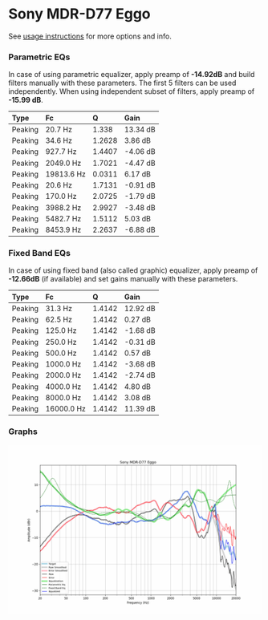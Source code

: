 # Sony MDR-D77 Eggo
See [usage instructions](https://github.com/jaakkopasanen/AutoEq#usage) for more options and info.

### Parametric EQs
In case of using parametric equalizer, apply preamp of **-14.92dB** and build filters manually
with these parameters. The first 5 filters can be used independently.
When using independent subset of filters, apply preamp of **-15.99 dB**.

| Type    | Fc         |      Q | Gain     |
|:--------|:-----------|:-------|:---------|
| Peaking | 20.7 Hz    | 1.338  | 13.34 dB |
| Peaking | 34.6 Hz    | 1.2628 | 3.86 dB  |
| Peaking | 927.7 Hz   | 1.4407 | -4.06 dB |
| Peaking | 2049.0 Hz  | 1.7021 | -4.47 dB |
| Peaking | 19813.6 Hz | 0.0311 | 6.17 dB  |
| Peaking | 20.6 Hz    | 1.7131 | -0.91 dB |
| Peaking | 170.0 Hz   | 2.0725 | -1.79 dB |
| Peaking | 3988.2 Hz  | 2.9927 | -3.48 dB |
| Peaking | 5482.7 Hz  | 1.5112 | 5.03 dB  |
| Peaking | 8453.9 Hz  | 2.2637 | -6.88 dB |

### Fixed Band EQs
In case of using fixed band (also called graphic) equalizer, apply preamp of **-12.66dB**
(if available) and set gains manually with these parameters.

| Type    | Fc         |      Q | Gain     |
|:--------|:-----------|:-------|:---------|
| Peaking | 31.3 Hz    | 1.4142 | 12.92 dB |
| Peaking | 62.5 Hz    | 1.4142 | 0.27 dB  |
| Peaking | 125.0 Hz   | 1.4142 | -1.68 dB |
| Peaking | 250.0 Hz   | 1.4142 | -0.31 dB |
| Peaking | 500.0 Hz   | 1.4142 | 0.57 dB  |
| Peaking | 1000.0 Hz  | 1.4142 | -3.68 dB |
| Peaking | 2000.0 Hz  | 1.4142 | -2.74 dB |
| Peaking | 4000.0 Hz  | 1.4142 | 4.80 dB  |
| Peaking | 8000.0 Hz  | 1.4142 | 3.08 dB  |
| Peaking | 16000.0 Hz | 1.4142 | 11.39 dB |

### Graphs
![](./Sony%20MDR-D77%20Eggo.png)